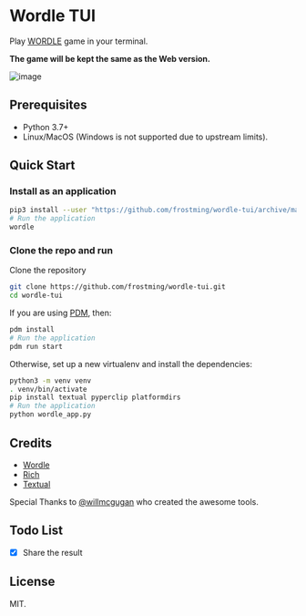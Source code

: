 # Wordle TUI

Play [WORDLE] game in your terminal.

**The game will be kept the same as the Web version.**

![image](https://user-images.githubusercontent.com/16336606/149886222-6434ef31-584f-43b2-917c-a76ecf5b6fc8.png)

## Prerequisites

- Python 3.7+
- Linux/MacOS (Windows is not supported due to upstream limits).

## Quick Start

### Install as an application

```bash
pip3 install --user "https://github.com/frostming/wordle-tui/archive/main.zip"
# Run the application
wordle
```

### Clone the repo and run

Clone the repository

```bash
git clone https://github.com/frostming/wordle-tui.git
cd wordle-tui
```

If you are using [PDM](https://pdm.fming.dev), then:

```bash
pdm install
# Run the application
pdm run start
```

Otherwise, set up a new virtualenv and install the dependencies:

```bash
python3 -m venv venv
. venv/bin/activate
pip install textual pyperclip platformdirs
# Run the application
python wordle_app.py
```

## Credits

- [Wordle]
- [Rich]
- [Textual]

[wordle]: https://www.powerlanguage.co.uk/wordle/
[rich]: https://github.com/Textualize/rich
[textual]: https://github.com/Textualize/textual

Special Thanks to [@willmcgugan](https://github.com/willmcgugan) who created the awesome tools.

## Todo List

- [x] Share the result

## License

MIT.
